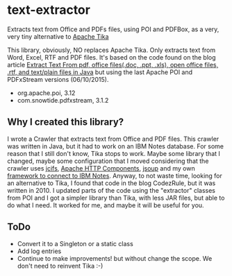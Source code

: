 # text-extractor
Extracts text from Office and PDFs files, using POI and PDFBox, as a very, very tiny alternative to [Apache Tika](https://tika.apache.org/)

This library, obviously, NO replaces Apache Tika. Only extracts text from Word, Excel, RTF and PDF files. It's based on the code found on the blog article [Extract Text From pdf, office files(.doc, .ppt, .xls), open office files, .rtf, and text/plain files in Java](https://codezrule.wordpress.com/2010/03/24/extract-text-from-pdf-office-files-doc-ppt-xls-open-office-files-rtf-and-textplain-files-in-java/)  but using the last Apache POI and PDFxStream versions (06/10/2015).

- org.apache.poi, 3.12
- com.snowtide.pdfxstream, 3.1.2

## Why I created this library?

I wrote a Crawler that extracts text from Office and PDF files. This crawler was written in Java, but it had to work on an IBM Notes database. For some reason that I still don't know, Tika stops to work. Maybe some library that I changed, maybe some configuration that I moved considering that the crawler uses [jcifs](https://jcifs.samba.org/), [Apache HTTP Components](http://hc.apache.org/), [jsoup](http://jsoup.org/) and my own [framework to connect to IBM Notes](https://github.com/mariosotil/river-framework). Anyway, to not waste time, looking for an alternative to Tika, I found that code in the blog CodezRule, but it was written in 2010. I updated parts of the code using the "extractor" classes from POI and I got a simpler library than Tika, with less JAR files, but able to do what I need. It worked for me, and maybe it will be useful for you.

## ToDo

- Convert it to a Singleton or a static class
- Add log entries
- Continue to make improvements! but without change the scope. We don't need to reinvent Tika :-)  
